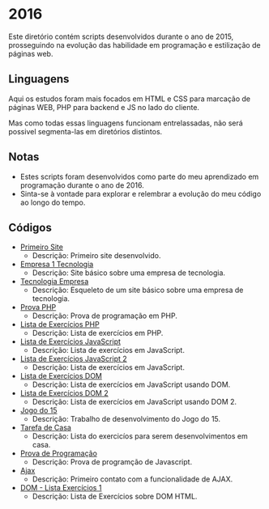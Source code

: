 # 2016

Este diretório contém scripts desenvolvidos durante o ano de 2015, prosseguindo na evolução das habilidade em 
programação e estilização de páginas web.

## Linguagens

Aqui os estudos foram mais focados em HTML e CSS para marcação de páginas WEB, PHP para backend e JS no lado do cliente.

Mas como todas essas linguagens funcionam entrelassadas, não será possivel segmenta-las em diretórios distintos.

## Notas

- Estes scripts foram desenvolvidos como parte do meu aprendizado em programação durante o ano de 2016.
- Sinta-se à vontade para explorar e relembrar a evolução do meu código ao longo do tempo.

## Códigos

- [Primeiro Site](./2016-03-15_site)
  - Descrição: Primeiro site desenvolvido.
- [Empresa 1 Tecnologia](./2016-04-06_empresa1-tecnologia)
  - Descrição: Site básico sobre uma empresa de tecnologia.
- [Tecnologia Empresa](./2016-04-16_tecnologia-empresa)
  - Descrição: Esqueleto de um site básico sobre uma empresa de tecnologia.
- [Prova PHP](./2016-04-26_prova-eduardo-joao)
  - Descrição: Prova de programação em PHP.
- [Lista de Exercícios PHP](./2016-05-09_lista-exercicios)
  - Descrição: Lista de exercícios em PHP.
- [Lista de Exercícios JavaScript](./2016-08-02_lista-exercicios)
  - Descrição: Lista de exercícios em JavaScript.
- [Lista de Exercícios JavaScript 2](./2016-08-19_lista-exercicios-2)
  - Descrição: Lista de exercícios em JavaScript.
- [Lista de Exercícios DOM](./2016-08-30_dom-lista-1)
  - Descrição: Lista de exercícios em JavaScript usando DOM.
- [Lista de Exercícios DOM 2](./2016-08-30_dom-lista-2)
  - Descrição: Lista de exercícios em JavaScript usando DOM 2.
- [Jogo do 15](./2016-09-04_jogo-15)
  - Descrição: Trabalho de desenvolvimento do Jogo do 15.
- [Tarefa de Casa](./2016-09-19_tema-de-casa)
  - Descrição: Lista do exercicíos para serem desenvolvimentos em casa.
- [Prova de Programação](./2016-09-27_prova-programacao)
  - Descrição: Prova de programção de Javascript.
- [Ajax](./2016-10-26_ajax)
  - Descrição: Primeiro contato com a funcionalidade de AJAX.
- [DOM - Lista Exercícios 1](./2016-10-26_ajax)
  - Descrição: Lista de Exercícios sobre DOM HTML.

